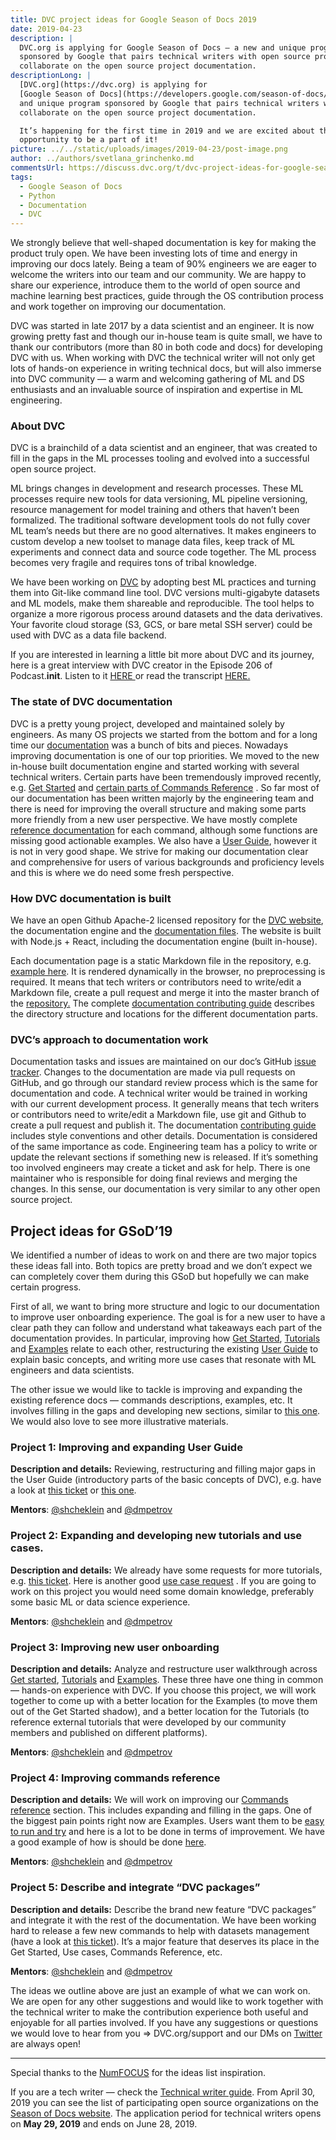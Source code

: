 ```yaml
---
title: DVC project ideas for Google Season of Docs 2019
date: 2019-04-23
description: |
  DVC.org is applying for Google Season of Docs — a new and unique program
  sponsored by Google that pairs technical writers with open source projects to
  collaborate on the open source project documentation.
descriptionLong: |
  [DVC.org](https://dvc.org) is applying for
  [Google Season of Docs](https://developers.google.com/season-of-docs/) — a new
  and unique program sponsored by Google that pairs technical writers with open source projects to
  collaborate on the open source project documentation.

  It’s happening for the first time in 2019 and we are excited about the
  opportunity to be a part of it!
picture: ../../static/uploads/images/2019-04-23/post-image.png
author: ../authors/svetlana_grinchenko.md
commentsUrl: https://discuss.dvc.org/t/dvc-project-ideas-for-google-season-of-docs-2019/291
tags:
  - Google Season of Docs
  - Python
  - Documentation
  - DVC
---
```


We strongly believe that well-shaped documentation is key for making the product
truly open. We have been investing lots of time and energy in improving our docs
lately. Being a team of 90% engineers we are eager to welcome the writers into
our team and our community. We are happy to share our experience, introduce them
to the world of open source and machine learning best practices, guide through
the OS contribution process and work together on improving our documentation.

DVC was started in late 2017 by a data scientist and an engineer. It is now
growing pretty fast and though our in-house team is quite small, we have to
thank our contributors (more than 80 in both code and docs) for developing DVC
with us. When working with DVC the technical writer will not only get lots of
hands-on experience in writing technical docs, but will also immerse into DVC
community — a warm and welcoming gathering of ML and DS enthusiasts and an
invaluable source of inspiration and expertise in ML engineering.

### About DVC

DVC is a brainchild of a data scientist and an engineer, that was created to
fill in the gaps in the ML processes tooling and evolved into a successful open
source project.

ML brings changes in development and research processes. These ML processes
require new tools for data versioning, ML pipeline versioning, resource
management for model training and others that haven’t been formalized. The
traditional software development tools do not fully cover ML team’s needs but
there are no good alternatives. It makes engineers to custom develop a new
toolset to manage data files, keep track of ML experiments and connect data and
source code together. The ML process becomes very fragile and requires tons of
tribal knowledge.

We have been working on [DVC](http://DVC.org) by adopting best ML practices and
turning them into Git-like command line tool. DVC versions multi-gigabyte
datasets and ML models, make them shareable and reproducible. The tool helps to
organize a more rigorous process around datasets and the data derivatives. Your
favorite cloud storage (S3, GCS, or bare metal SSH server) could be used with
DVC as a data file backend.

If you are interested in learning a little bit more about DVC and its journey,
here is a great interview with DVC creator in the Episode 206 of
Podcast.**init**. Listen to it
[HERE ](https://www.pythonpodcast.com/data-version-control-episode-206/)or read
the transcript
[HERE.](https://towardsdatascience.com/data-version-control-with-dvc-what-do-the-authors-have-to-say-3c3b10f27ee)

### The state of DVC documentation

DVC is a pretty young project, developed and maintained solely by engineers. As
many OS projects we started from the bottom and for a long time our
[documentation](https://dvc.org/doc) was a bunch of bits and pieces. Nowadays
improving documentation is one of our top priorities. We moved to the new
in-house built documentation engine and started working with several technical
writers. Certain parts have been tremendously improved recently, e.g.
[Get Started](https://dvc.org/doc/get-started) and
[certain parts of Commands Reference](https://dvc.org/doc/commands-reference/fetch)
. So far most of our documentation has been written majorly by the engineering
team and there is need for improving the overall structure and making some parts
more friendly from a new user perspective. We have mostly complete
[reference documentation](https://dvc.org/doc/commands-reference) for each
command, although some functions are missing good actionable examples. We also
have a [User Guide](https://dvc.org/doc/user-guide/dvc-files-and-directories),
however it is not in very good shape. We strive for making our documentation
clear and comprehensive for users of various backgrounds and proficiency levels
and this is where we do need some fresh perspective.

### How DVC documentation is built

We have an open Github Apache-2 licensed repository for the
[DVC website](https://github.com/iterative/dvc.org), the documentation engine
and the [documentation files](https://github.com/iterative/dvc.org). The website
is built with Node.js + React, including the documentation engine (built
in-house).

Each documentation page is a static Markdown file in the repository, e.g.
[example here](https://github.com/iterative/dvc.org/blob/master/static/docs/get-started/example-versioning.md.).
It is rendered dynamically in the browser, no preprocessing is required. It
means that tech writers or contributors need to write/edit a Markdown file,
create a pull request and merge it into the master branch of the
[repository.](https://github.com/iterative/dvc.org) The complete
[documentation contributing guide](https://github.com/iterative/dvc.org/blob/master/README.md#contributing)
describes the directory structure and locations for the different documentation
parts.

### DVC’s approach to documentation work

Documentation tasks and issues are maintained on our doc’s GitHub
[issue tracker](https://github.com/iterative/dvc.org/issues). Changes to the
documentation are made via pull requests on GitHub, and go through our standard
review process which is the same for documentation and code. A technical writer
would be trained in working with our current development process. It generally
means that tech writers or contributors need to write/edit a Markdown file, use
git and Github to create a pull request and publish it. The documentation
[contributing guide](https://github.com/iterative/dvc.org/blob/master/README.md#contributing)
includes style conventions and other details. Documentation is considered of the
same importance as code. Engineering team has a policy to write or update the
relevant sections if something new is released. If it’s something too involved
engineers may create a ticket and ask for help. There is one maintainer who is
responsible for doing final reviews and merging the changes. In this sense, our
documentation is very similar to any other open source project.

## Project ideas for GSoD’19

We identified a number of ideas to work on and there are two major topics these
ideas fall into. Both topics are pretty broad and we don’t expect we can
completely cover them during this GSoD but hopefully we can make certain
progress.

First of all, we want to bring more structure and logic to our documentation to
improve user onboarding experience. The goal is for a new user to have a clear
path they can follow and understand what takeaways each part of the
documentation provides. In particular, improving how
[Get Started](https://dvc.org/doc/get-started),
[Tutorials](https://dvc.org/doc/tutorial) and
[Examples](https://dvc.org/doc/get-started/example-versioning) relate to each
other, restructuring the existing [User Guide](https://dvc.org/doc/user-guide)
to explain basic concepts, and writing more use cases that resonate with ML
engineers and data scientists.

The other issue we would like to tackle is improving and expanding the existing
reference docs — commands descriptions, examples, etc. It involves filling in
the gaps and developing new sections, similar to
[this one](https://dvc.org/doc/commands-reference/fetch). We would also love to
see more illustrative materials.

### Project 1: Improving and expanding User Guide

**Description and details:** Reviewing, restructuring and filling major gaps in
the User Guide (introductory parts of the basic concepts of DVC), e.g. have a
look at [this ticket](https://github.com/iterative/dvc.org/issues/144) or
[this one](https://github.com/iterative/dvc.org/issues/53).

**Mentors**: [@shcheklein](https://github.com/shcheklein) and
[@dmpetrov](https://github.com/dmpetrov)

### Project 2: Expanding and developing new tutorials and use cases.

**Description and details:** We already have some requests for more tutorials,
e.g. [this ticket](https://github.com/iterative/dvc.org/issues/96). Here is
another good [use case request](https://github.com/iterative/dvc.org/issues/194)
. If you are going to work on this project you would need some domain knowledge,
preferably some basic ML or data science experience.

**Mentors**: [@shcheklein](https://github.com/shcheklein) and
[@dmpetrov](https://github.com/dmpetrov)

### Project 3: Improving new user onboarding

**Description and details:** Analyze and restructure user walkthrough across
[Get started](https://dvc.org/doc/get-started),
[Tutorials](https://dvc.org/doc/tutorial) and
[Examples](https://dvc.org/doc/get-started/example-versioning). These three have
one thing in common — hands-on experience with DVC. If you choose this project,
we will work together to come up with a better location for the Examples (to
move them out of the Get Started shadow), and a better location for the
Tutorials (to reference external tutorials that were developed by our community
members and published on different platforms).

**Mentors**: [@shcheklein](https://github.com/shcheklein) and
[@dmpetrov](https://github.com/dmpetrov)

### Project 4: Improving commands reference

**Description and details:** We will work on improving our
[Commands reference](https://dvc.org/doc/commands-reference) section. This
includes expanding and filling in the gaps. One of the biggest pain points right
now are Examples. Users want them to be
[easy to run and try](https://github.com/iterative/dvc.org/issues/198) and here
is a lot to be done in terms of improvement. We have a good example of how is
should be done [here](https://dvc.org/doc/commands-reference/fetch).

**Mentors**: [@shcheklein](https://github.com/shcheklein) and
[@dmpetrov](https://github.com/dmpetrov)

### Project 5: Describe and integrate “DVC packages”

**Description and details:** Describe the brand new feature “DVC packages” and
integrate it with the rest of the documentation. We have been working hard to
release a few new commands to help with datasets management (have a look at
[this ticket](https://github.com/iterative/dvc/issues/1487)). It’s a major
feature that deserves its place in the Get Started, Use cases, Commands
Reference, etc.

**Mentors**: [@shcheklein](https://github.com/shcheklein) and
[@dmpetrov](https://github.com/dmpetrov)

The ideas we outline above are just an example of what we can work on. We are
open for any other suggestions and would like to work together with the
technical writer to make the contribution experience both useful and enjoyable
for all parties involved. If you have any suggestions or questions we would love
to hear from you => DVC.org/support and our DMs on
[Twitter](https://twitter.com/DVCorg) are always open!

<hr />

Special thanks to the [NumFOCUS](https://numfocus.org/) for the ideas list
inspiration.

If you are a tech writer — check the
[Technical writer guide](https://developers.google.com/season-of-docs/docs/tech-writer-guide).
From April 30, 2019 you can see the list of participating open source
organizations on the [Season of Docs website](https://g.co/seasonofdocs). The
application period for technical writers opens on **May 29, 2019** and ends on
June 28, 2019.
